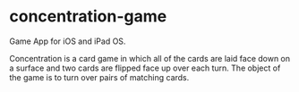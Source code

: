 # concentration-game

Game App for iOS and iPad OS.

Concentration is a card game in which all of the cards are laid face down on a surface and two cards are flipped face up over each turn. The object of the game is to turn over pairs of matching cards.
